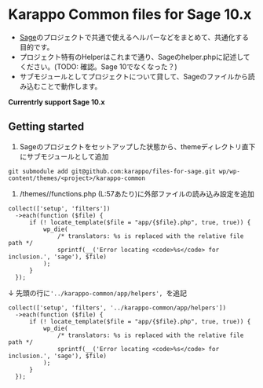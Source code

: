 # Karappo Common files for Sage 10.x

- [Sage](https://roots.io/sage/)のプロジェクトで共通で使えるヘルパーなどをまとめて、共通化する目的です。
- プロジェクト特有のHelperはこれまで通り、Sageのhelper.phpに記述してください。(TODO: 確認。Sage 10でなくなった？)
- サブモジュールとしてプロジェクトについて貸して、Sageのファイルから読み込むことで動作します。

**Currentrly support Sage 10.x**

## Getting started

1. Sageのプロジェクトをセットアップした状態から、themeディレクトリ直下にサブモジュールとして追加
  ```
  git submodule add git@github.com:karappo/files-for-sage.git wp/wp-content/themes/<project>/karappo-common
  ```
1. /themes/<project>/functions.php (L:57あたり)に外部ファイルの読み込み設定を追加
  ```
  collect(['setup', 'filters'])
    ->each(function ($file) {
        if (! locate_template($file = "app/{$file}.php", true, true)) {
            wp_die(
                /* translators: %s is replaced with the relative file path */
                sprintf(__('Error locating <code>%s</code> for inclusion.', 'sage'), $file)
            );
        }
    });
  ```
  ↓ 先頭の行に`'../karappo-common/app/helpers', `を追記
  ```
  collect(['setup', 'filters', '../karappo-common/app/helpers'])
    ->each(function ($file) {
        if (! locate_template($file = "app/{$file}.php", true, true)) {
            wp_die(
                /* translators: %s is replaced with the relative file path */
                sprintf(__('Error locating <code>%s</code> for inclusion.', 'sage'), $file)
            );
        }
    });
  ```
